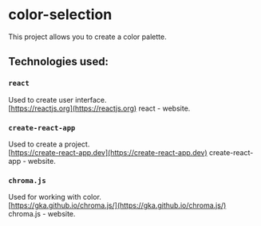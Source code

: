 # color-selection

This project allows you to create a color palette.

## Technologies used:

### `react`

Used to create user interface.\
[https://reactjs.org](https://reactjs.org) react - website.

### `create-react-app`

Used to create a project.\
[https://create-react-app.dev](https://create-react-app.dev) create-react-app - website.


### `chroma.js`

Used for working with color.\
[https://gka.github.io/chroma.js/](https://gka.github.io/chroma.js/) chroma.js - website.